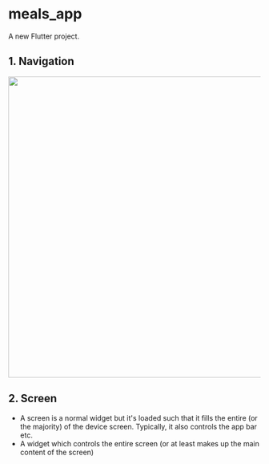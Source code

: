 # meals_app

A new Flutter project.

## 1. Navigation

<image src="capture1.png" width="600"/>

## 2. Screen

- A screen is a normal widget but it's loaded such that it fills the entire (or the majority) of the device screen. Typically, it also controls the app bar etc.
- A widget which controls the entire screen (or at least makes up the main content of the screen)
